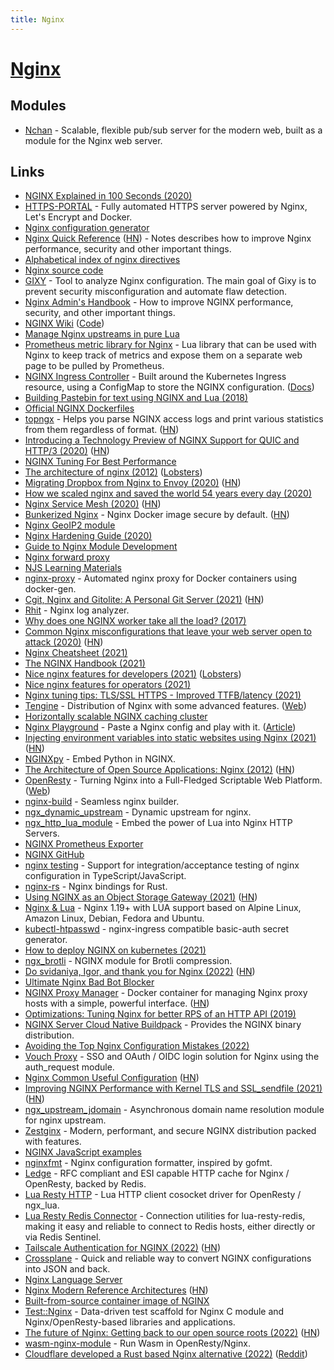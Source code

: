 ```yaml
---
title: Nginx
---
```


# [Nginx](https://www.nginx.com/)

## Modules

- [Nchan](https://nchan.io/) - Scalable, flexible pub/sub server for the modern web, built as a module for the Nginx web server.

## Links

- [NGINX Explained in 100 Seconds (2020)](https://www.youtube.com/watch?v=JKxlsvZXG7c)
- [HTTPS-PORTAL](https://github.com/SteveLTN/https-portal) - Fully automated HTTPS server powered by Nginx, Let's Encrypt and Docker.
- [Nginx configuration generator](https://github.com/valentinxxx/nginxconfig.io)
- [Nginx Quick Reference](https://github.com/trimstray/nginx-quick-reference) ([HN](https://news.ycombinator.com/item?id=19112090)) - Notes describes how to improve Nginx performance, security and other important things.
- [Alphabetical index of nginx directives](http://nginx.org/en/docs/dirindex.html)
- [Nginx source code](https://github.com/nginx/nginx)
- [GIXY](https://github.com/yandex/gixy) - Tool to analyze Nginx configuration. The main goal of Gixy is to prevent security misconfiguration and automate flaw detection.
- [Nginx Admin's Handbook](https://github.com/trimstray/nginx-admins-handbook) - How to improve NGINX performance, security, and other important things.
- [NGINX Wiki](https://www.nginx.com/resources/wiki/) ([Code](https://github.com/nginxinc/nginx-wiki))
- [Manage Nginx upstreams in pure Lua](https://github.com/upyun/lua-resty-checkups)
- [Prometheus metric library for Nginx](https://github.com/knyar/nginx-lua-prometheus) - Lua library that can be used with Nginx to keep track of metrics and expose them on a separate web page to be pulled by Prometheus.
- [NGINX Ingress Controller](https://github.com/nginxinc/kubernetes-ingress) - Built around the Kubernetes Ingress resource, using a ConfigMap to store the NGINX configuration. ([Docs](https://kubernetes.github.io/ingress-nginx/))
- [Building Pastebin for text using NGINX and Lua (2018)](https://usamaejaz.com/nginx-lua-pastebin/)
- [Official NGINX Dockerfiles](https://github.com/nginxinc/docker-nginx)
- [topngx](https://github.com/gsquire/topngx) - Helps you parse NGINX access logs and print various statistics from them regardless of format. ([HN](https://news.ycombinator.com/item?id=23466506))
- [Introducing a Technology Preview of NGINX Support for QUIC and HTTP/3 (2020)](https://www.nginx.com/blog/introducing-technology-preview-nginx-support-for-quic-http-3/) ([HN](https://news.ycombinator.com/item?id=23582451))
- [NGINX Tuning For Best Performance](https://github.com/denji/nginx-tuning)
- [The architecture of nginx (2012)](http://www.aosabook.org/en/nginx.html) ([Lobsters](https://lobste.rs/s/ipsqjq/architecture_nginx_2012))
- [Migrating Dropbox from Nginx to Envoy (2020)](https://dropbox.tech/infrastructure/how-we-migrated-dropbox-from-nginx-to-envoy) ([HN](https://news.ycombinator.com/item?id=24000546))
- [How we scaled nginx and saved the world 54 years every day (2020)](https://blog.cloudflare.com/how-we-scaled-nginx-and-saved-the-world-54-years-every-day/)
- [Nginx Service Mesh (2020)](https://www.nginx.com/blog/introducing-nginx-service-mesh/) ([HN](https://news.ycombinator.com/item?id=24846241))
- [Bunkerized Nginx](https://github.com/bunkerity/bunkerized-nginx) - Nginx Docker image secure by default. ([HN](https://news.ycombinator.com/item?id=24842306))
- [Nginx GeoIP2 module](https://github.com/leev/ngx_http_geoip2_module)
- [Nginx Hardening Guide (2020)](https://beaglesecurity.com/blog/article/nginx-server-security.html)
- [Guide to Nginx Module Development](https://www.evanmiller.org/nginx-modules-guide.html)
- [Nginx forward proxy](https://github.com/reiz/nginx_proxy)
- [NJS Learning Materials](https://github.com/soulteary/njs-learning-materials)
- [nginx-proxy](https://github.com/nginx-proxy/nginx-proxy) - Automated nginx proxy for Docker containers using docker-gen.
- [Cgit, Nginx and Gitolite: A Personal Git Server (2021)](https://bryanbrattlof.com/cgit-nginx-gitolite-a-personal-git-server/) ([HN](https://news.ycombinator.com/item?id=25856071))
- [Rhit](https://github.com/Canop/rhit) - Nginx log analyzer.
- [Why does one NGINX worker take all the load? (2017)](https://blog.cloudflare.com/the-sad-state-of-linux-socket-balancing/)
- [Common Nginx misconfigurations that leave your web server open to attack (2020)](https://blog.detectify.com/2020/11/10/common-nginx-misconfigurations/) ([HN](https://news.ycombinator.com/item?id=26259955))
- [Nginx Cheatsheet (2021)](https://vishnu.hashnode.dev/nginx-cheatsheet)
- [The NGINX Handbook (2021)](https://www.freecodecamp.org/news/the-nginx-handbook/)
- [Nice nginx features for developers (2021)](https://alex.dzyoba.com/blog/nginx-features-for-developers/) ([Lobsters](https://lobste.rs/s/kewdvx/nice_nginx_features_for_developers))
- [Nice nginx features for operators (2021)](https://alex.dzyoba.com/blog/nginx-features-for-operators/)
- [Nginx tuning tips: TLS/SSL HTTPS - Improved TTFB/latency (2021)](https://haydenjames.io/nginx-tuning-tips-tls-ssl-https-ttfb-latency/)
- [Tengine](https://github.com/alibaba/tengine) - Distribution of Nginx with some advanced features. ([Web](http://tengine.taobao.org/))
- [Horizontally scalable NGINX caching cluster](https://github.com/fly-apps/nginx-cluster)
- [Nginx Playground](https://nginx-playground.wizardzines.com/) - Paste a Nginx config and play with it. ([Article](https://jvns.ca/blog/2021/09/24/new-tool--an-nginx-playground/))
- [Injecting environment variables into static websites using Nginx (2021)](https://www.innoq.com/de/blog/nginx-ssi-env/) ([HN](https://news.ycombinator.com/item?id=28703680))
- [NGINXpy](https://github.com/decentfox/nginxpy) - Embed Python in NGINX.
- [The Architecture of Open Source Applications: Nginx (2012)](https://aosabook.org/en/nginx.html) ([HN](https://news.ycombinator.com/item?id=29088134))
- [OpenResty](https://github.com/openresty/openresty) - Turning Nginx into a Full-Fledged Scriptable Web Platform. ([Web](https://openresty.org/en/))
- [nginx-build](https://github.com/cubicdaiya/nginx-build) - Seamless nginx builder.
- [ngx_dynamic_upstream](https://github.com/cubicdaiya/ngx_dynamic_upstream) - Dynamic upstream for nginx.
- [ngx_http_lua_module](https://github.com/openresty/lua-nginx-module) - Embed the power of Lua into Nginx HTTP Servers.
- [NGINX Prometheus Exporter](https://github.com/nginxinc/nginx-prometheus-exporter)
- [NGINX GitHub](https://github.com/nginxinc)
- [nginx testing](https://github.com/jirutka/nginx-testing) - Support for integration/acceptance testing of nginx configuration in TypeScript/JavaScript.
- [nginx-rs](https://github.com/arvancloud/nginx-rs) - Nginx bindings for Rust.
- [Using NGINX as an Object Storage Gateway (2021)](https://www.nginx.com/blog/using-nginx-as-object-storage-gateway/) ([HN](https://news.ycombinator.com/item?id=29412905))
- [Nginx & Lua](https://github.com/fabiocicerchia/nginx-lua) - Nginx 1.19+ with LUA support based on Alpine Linux, Amazon Linux, Debian, Fedora and Ubuntu.
- [kubectl-htpasswd](https://github.com/shibumi/kubectl-htpasswd) - nginx-ingress compatible basic-auth secret generator.
- [How to deploy NGINX on kubernetes (2021)](https://varslashblog.com/nginx-kubernetes-deployment/)
- [ngx_brotli](https://github.com/google/ngx_brotli) - NGINX module for Brotli compression.
- [Do svidaniya, Igor, and thank you for Nginx (2022)](https://www.nginx.com/blog/do-svidaniya-igor-thank-you-for-nginx/) ([HN](https://news.ycombinator.com/item?id=29985871))
- [Ultimate Nginx Bad Bot Blocker](https://github.com/mitchellkrogza/nginx-ultimate-bad-bot-blocker)
- [NGINX Proxy Manager](https://github.com/NginxProxyManager/nginx-proxy-manager) - Docker container for managing Nginx proxy hosts with a simple, powerful interface. ([HN](https://news.ycombinator.com/item?id=31454581))
- [Optimizations: Tuning Nginx for better RPS of an HTTP API (2019)](https://rohitgupta.xyz/blog/tuning-nginx-for-better-rps-of-an-http-api/)
- [NGINX Server Cloud Native Buildpack](https://github.com/paketo-buildpacks/nginx) - Provides the NGINX binary distribution.
- [Avoiding the Top Nginx Configuration Mistakes (2022)](https://www.nginx.com/blog/avoiding-top-10-nginx-configuration-mistakes/)
- [Vouch Proxy](https://github.com/vouch/vouch-proxy) - SSO and OAuth / OIDC login solution for Nginx using the auth_request module.
- [Nginx Common Useful Configuration](https://github.com/tldr-devops/nginx-common-configuration) ([HN](https://news.ycombinator.com/item?id=30871242))
- [Improving NGINX Performance with Kernel TLS and SSL_sendfile (2021)](https://www.nginx.com/blog/improving-nginx-performance-with-kernel-tls/) ([HN](https://news.ycombinator.com/item?id=30902744))
- [ngx_upstream_jdomain](https://github.com/nicholaschiasson/ngx_upstream_jdomain) - Asynchronous domain name resolution module for nginx upstream.
- [Zestginx](https://github.com/ZestProjects/zestginx) - Modern, performant, and secure NGINX distribution packed with features.
- [NGINX JavaScript examples](https://github.com/nginx/njs-examples)
- [nginxfmt](https://github.com/jamesog/nginxfmt) - Nginx configuration formatter, inspired by gofmt.
- [Ledge](https://github.com/ledgetech/ledge) - RFC compliant and ESI capable HTTP cache for Nginx / OpenResty, backed by Redis.
- [Lua Resty HTTP](https://github.com/ledgetech/lua-resty-http) - Lua HTTP client cosocket driver for OpenResty / ngx_lua.
- [Lua Resty Redis Connector](https://github.com/ledgetech/lua-resty-redis-connector) - Connection utilities for lua-resty-redis, making it easy and reliable to connect to Redis hosts, either directly or via Redis Sentinel.
- [Tailscale Authentication for NGINX (2022)](https://tailscale.com/blog/tailscale-auth-nginx/) ([HN](https://news.ycombinator.com/item?id=31274544))
- [Crossplane](https://github.com/nginxinc/crossplane) - Quick and reliable way to convert NGINX configurations into JSON and back.
- [Nginx Language Server](https://github.com/pappasam/nginx-language-server)
- [Nginx Modern Reference Architectures](https://github.com/nginxinc/kic-reference-architectures) ([HN](https://news.ycombinator.com/item?id=31436726))
- [Built-from-source container image of NGINX](https://github.com/ricardbejarano/nginx)
- [Test::Nginx](https://github.com/openresty/test-nginx) - Data-driven test scaffold for Nginx C module and Nginx/OpenResty-based libraries and applications.
- [The future of Nginx: Getting back to our open source roots (2022)](https://www.nginx.com/blog/future-of-nginx-getting-back-to-our-open-source-roots/) ([HN](https://news.ycombinator.com/item?id=32572153))
- [wasm-nginx-module](https://github.com/api7/wasm-nginx-module) - Run Wasm in OpenResty/Nginx.
- [Cloudflare developed a Rust based Nginx alternative (2022)](https://www.phoronix.com/news/CloudFlare-Pingora-No-Nginx) ([Reddit](https://www.reddit.com/r/rust/comments/xf9d4z/cloudflare_developed_a_rust_based_nginx/))
